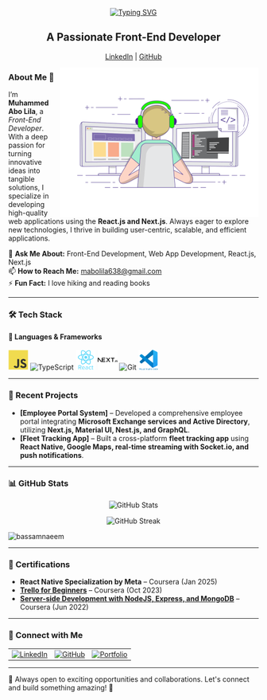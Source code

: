 <div align="center">
  
  <!-- Introduction -->
  [![Typing SVG](https://readme-typing-svg.demolab.com?font=Fira+Code&size=34&duration=5000&pause=1000&center=true&repeat=true&width=535&lines=Hi%2C+I'm+Muhammed+AboLila)](https://github.com/Muhammed-Abolila)


</div>
<h2 align="center">A Passionate Front-End Developer</h2>

<p align="center">
<!--   <a href="https://bassamnaeem.com" target="_blank">Portfolio</a> | -->
  <a href="https://linkedin.com/in/mabolila638" target="_blank">LinkedIn</a> |
  <a href="https://github.com/Muhammed-Abolila" target="_blank">GitHub</a>
</p>

<img align="right" alt="Coding" width="400" src="https://raw.githubusercontent.com/devSouvik/devSouvik/master/gif3.gif">

### About Me 🚀

I’m **Muhammed Abo Lila**, a *Front-End Developer*. With a deep passion for turning innovative ideas into tangible solutions, I specialize in developing high-quality web applications using the **React.js and Next.js**. Always eager to explore new technologies, I thrive in building user-centric, scalable, and efficient applications.

💬 **Ask Me About:** Front-End Development, Web App Development, React.js, Next.js  
📫 **How to Reach Me:** mabolila638@gmail.com  
⚡ **Fun Fact:** I love hiking and reading books

---

### 🛠️ Tech Stack

#### 🚀 Languages & Frameworks

<p align="left"> 
  <img src="https://raw.githubusercontent.com/devicons/devicon/master/icons/javascript/javascript-original.svg" alt="JavaScript" width="40" height="40" />
  <img src="https://cdn.jsdelivr.net/gh/devicons/devicon/icons/typescript/typescript-original.svg" alt="TypeScript" width="40" height="40" />
  <img src="https://raw.githubusercontent.com/devicons/devicon/master/icons/react/react-original-wordmark.svg" alt="React" width="40" height="40" />
  <img src="https://raw.githubusercontent.com/devicons/devicon/master/icons/nextjs/nextjs-original-wordmark.svg" alt="Next.js" width="40" height="40" />
  <img src="https://www.vectorlogo.zone/logos/git-scm/git-scm-icon.svg" alt="Git" width="40" height="40" />
  <img src="https://raw.githubusercontent.com/devicons/devicon/master/icons/vscode/vscode-original-wordmark.svg" alt="VS Code" width="40" height="40" />
</p>

---

### 🚀 Recent Projects

- **[Employee Portal System]** – Developed a comprehensive employee portal integrating **Microsoft Exchange services and Active Directory**, utilizing **Next.js, Material UI, Nest.js, and GraphQL**.
- **[Fleet Tracking App]** – Built a cross-platform **fleet tracking app** using **React Native, Google Maps, real-time streaming with Socket.io, and push notifications**.

---

### 📊 GitHub Stats

<p align="center">
  <img align="center" src="https://github-readme-stats.vercel.app/api/top-langs?username=bassamnaeem&show_icons=true&locale=en&layout=compact&theme=dark" alt="GitHub Stats" />
</p>

<p align="center">
  <img align="center" src="https://github-readme-streak-stats.herokuapp.com/?user=bassamnaeem&theme=dark" alt="GitHub Streak" />
</p>

<p align="left"> <img src="https://komarev.com/ghpvc/?username=bassamnaeem&label=Profile%20views&color=0e75b6&style=flat" alt="bassamnaeem" /> </p>

---

### 📜 Certifications
- **React Native Specialization by Meta** – Coursera (Jan 2025)
- **[Trello for Beginners](https://www.coursera.org/account/accomplishments/certificate/7JD2E6ZHUBML)** – Coursera (Oct 2023)
- **[Server-side Development with NodeJS, Express, and MongoDB](https://www.coursera.org/account/accomplishments/certificate/HY43KYDAWRSQ)** – Coursera (Jun 2022)

---

### 🤝 Connect with Me

<table>
  <tr>
    <td align="center">
      <a href="https://linkedin.com/in/bassamnaeem" target="_blank">
        <img src="https://raw.githubusercontent.com/rahuldkjain/github-profile-readme-generator/master/src/images/icons/Social/linked-in-alt.svg" alt="LinkedIn" height="40" width="40"/>
      </a>
    </td>
    <td align="center">
      <a href="https://github.com/Bassamnaeem" target="_blank">
        <img src="https://cdn.jsdelivr.net/gh/devicons/devicon/icons/github/github-original-wordmark.svg" alt="GitHub" height="40" width="40"/>
      </a>
    </td>
    <td align="center">
      <a href="https://www.bassamnaeem.com" target="_blank">
        <img src="https://cdn.jsdelivr.net/gh/devicons/devicon/icons/sema/sema-original.svg" alt="Portfolio" height="40" width="40"/>
      </a>
    </td>
  </tr>
</table>


---

🚀 Always open to exciting opportunities and collaborations. Let's connect and build something amazing! 🎯
